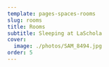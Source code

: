 ```yaml
---
template: pages-spaces-rooms
slug: rooms
title: Rooms
subtitle: Sleeping at LaSchola
cover:
  image: ./photos/SAM_8494.jpg
order: 5
---
```

